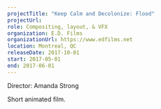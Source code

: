 ```yaml
---
projectTitle: "Keep Calm and Decolonize: Flood"
projectUrl: 
role: Compositing, layout, & VFX
organization: E.D. Films
organizationUrl: https://www.edfilms.net
location: Montreal, QC
releaseDate: 2017-10-01
start: 2017-05-01
end: 2017-06-01
---
```


Director: Amanda Strong

Short animated film.
